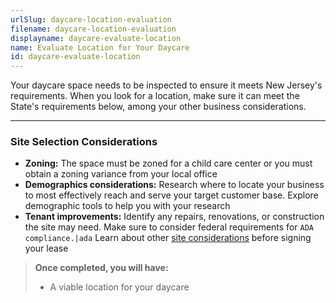 ```yaml
---
urlSlug: daycare-location-evaluation
filename: daycare-location-evaluation
displayname: daycare-evaluate-location
name: Evaluate Location for Your Daycare
id: daycare-evaluate-location
---
```

Your daycare space needs to be inspected to ensure it meets New Jersey's requirements. When you look for a location, make sure it can meet the State's requirements below, among your other business considerations.

- - -

### Site Selection Considerations

* **Zoning:** The space must be zoned for a child care center or you must obtain a zoning variance from your local office
* **Demographics considerations:** Research where to locate your business to most effectively reach and serve your target customer base. Explore demographic tools to help you with your research
* **Tenant improvements:** Identify any repairs, renovations, or construction the site may need. Make sure to consider federal requirements for `ADA compliance.|ada` Learn about other [site considerations](https://business.nj.gov/pages/leasing-tips) before signing your lease

> **Once completed, you will have:**
>
> * A viable location for your daycare